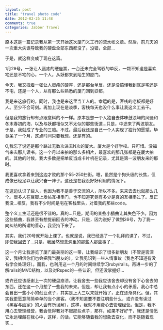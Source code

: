 ```yaml
---
layout: post
title: "travel photo code"
date: 2012-02-25 11:48
comments: true
categories: Jabber Travel
---
```

原本这是一篇记录我从第一天开始这次厦门义工行的流水帐文章。然后，前几天的一次重大失误导致我的硬盘全部东西都没了。没错，全部...

于是，就这样变成了现在这篇。

1月29号，一张让人蛋疼的硬座票，一台还未完全驾驭的单反，一颗不知道是喜欢宅还是不宅的心，一个人，从妖都来到陌生的厦门。
<!-- more -->
今天，我又拽着一张让人蛋疼的硬座，还是那台单反，还是没搞懂我到底是宅还是不宅，还是一个人，从有那么些熟悉的厦门回到妖都。

我是来这旅行的，同时，我也是来这里当工人的。幸运的是，客栈的老板都是好人。至少不会苛刻。再加上现在是淡季，客栈每天也没什么事让我这义工去干。

但是我的旅行却有点跟意料的不一样。原本是想一个人独自去体味鼓浪屿的风骚和冬末春初的海、以及与妖都相似又不太似的那些街道...只是，中途来了两波朋友。于是，我就成了专业的三陪。不过，最后我还是自己一个人实现了独行的愿望。毕竟呆了一个月，这点时间只要我想，还是有的。

O,我忘了说还是那个路过无数次进去N次的厦大。厦大是个好学校。只可惜。没福气来去那儿读书。这一个月以来拍的那么多相片，最喜欢的那几张都是在厦大拍的。其他的时候，我大多数是把单反当成卡片机在记录，尤其是第一波朋友来的那时。

我更喜欢拿着来到这边才败的那个55-250扫街。嗯，虽然是个狗头级的长焦，但成像已经足以让我兴奋一阵子。这还是在我没好好利用的情况下。

在这边认识了些人，也因为我不是善于交流的人，所以不多。来来去去也就那么几个。很多人在豆瓣上发帖互相串门，也不知道究竟有多少是真的互相串过了。反正我没...相反，我有不少时间是宅在客栈里头，对着我的那些code。

整个义工生活还是很不错的。真的...只是，期间的某些小插曲让其失色不少。因为这些插曲，我甚至有想提前回去的冲动。只是，因为说好了做到26号，为了我一向纠结的所谓的善心，我坚持下来了。

其实，我们20号就开始上课了。也就是说，我已经逃了一个礼拜的课了。不过，即使我回去了...只是，我居然想念洞里的那些人那些事了...

这一个月让我游览了厦门最美丽的这一带，让我结识了很多新朋友（不管是否深交，我相信你们也会把我当朋友的），让我见识到一些人情事故（我也不知道有没有学会处理好）。而我，也利用这一个月的时间继续学习ruby/rails。再进一步的了解rails的MVC结构，以及对Rspec的一些认识，但还没掌握好...

或许还应该感谢上一次的硬盘崩溃，让我舍去一些我应该舍去却没有舍下心舍去的东西。还在这一个月想了一些我的未来。但是，却让我有点小小的矛盾。我心中总会冒出一些小小的创业点子，其实是上大三以来就开始了，正在逐渐具化。但，其实我更愿意简简单单的当个黑客。（我不知道要不要注明些什么，或许没有读过《黑客与画家》的人会有所误解），这样，我就不用费心去管理经营。但是，我不用心去管理经营，我会觉得我对不起那些点子，那样，如果不好好干，我还是情愿它永远埋藏在我心中，这样，的话，它能够随着我的想象去变化，而不是随着现实...
